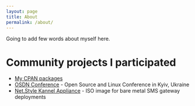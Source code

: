 ```yaml
---
layout: page
title: About
permalink: /about/
---
```


Going to add few words about myself here.

# Community projects I participated

* [My CPAN packages](https://metacpan.org/author/RATTLER)
* [OSDN Conference](https://osdnconf.org/) - Open Source and Linux Conference in Kyiv, Ukraine
* [Net.Style Kannel Appliance](https://sourceforge.net/projects/kannelappliance/) - ISO image for bare metal SMS gateway deployments

